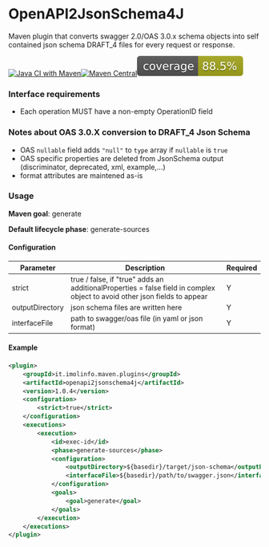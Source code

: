 # OpenAPI2JsonSchema4J

Maven plugin that converts swagger 2.0/OAS 3.0.x schema objects into self contained json schema DRAFT_4 files for every request or response.

[![Java CI with Maven](https://github.com/imolainformatica/OpenAPI2JsonSchema4J/actions/workflows/maven.yml/badge.svg?branch=develop)](https://github.com/imolainformatica/OpenAPI2JsonSchema4J/actions/workflows/maven.yml)[![Maven Central](https://maven-badges.herokuapp.com/maven-central/it.imolinfo.maven.plugins/openapi2jsonschema4j/badge.png?style=flat)](https://maven-badges.herokuapp.com/maven-central/it.imolinfo.maven.plugins/openapi2jsonschema4j)![Coverage](.github/badges/jacoco.svg)




### Interface requirements



- Each operation MUST have a non-empty OperationID field



### Notes about OAS 3.0.X conversion to DRAFT_4 Json Schema

* OAS `nullable` field adds `"null"` to `type` array if `nullable` is `true`
* OAS specific properties are deleted from JsonSchema output (discriminator, deprecated, xml, example,...)
* format attributes are maintened as-is





### Usage

**Maven goal**: generate

**Default lifecycle phase**: generate-sources

#### Configuration

| Parameter       | Description                                                  | Required |
| --------------- | ------------------------------------------------------------ | -------- |
| strict          | true / false, if "true" adds an additionalProperties = false field in complex object to avoid other json fields to appear | Y        |
| outputDirectory | json schema files are written here                           | Y        |
| interfaceFile   | path to swagger/oas file (in yaml or json format)            | Y        |



#### Example

```xml
<plugin>
	<groupId>it.imolinfo.maven.plugins</groupId>
	<artifactId>openapi2jsonschema4j</artifactId>
	<version>1.0.4</version>
	<configuration>
		<strict>true</strict>
	</configuration>
	<executions>
		<execution>
			<id>exec-id</id>
			<phase>generate-sources</phase>
			<configuration> 
				<outputDirectory>${basedir}/target/json-schema</outputDirectory>
				<interfaceFile>${basedir}/path/to/swagger.json</interfaceFile>
			</configuration>
			<goals>
				<goal>generate</goal>
			</goals>
		</execution>
	</executions>
</plugin>
```